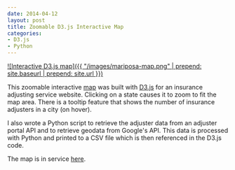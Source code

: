 ```yaml
---
date: 2014-04-12
layout: post
title: Zoomable D3.js Interactive Map
categories:
- D3.js
- Python
---
```


[![Interactive D3.js map]({{ "/images/mariposa-map.png" | prepend: site.baseurl | prepend: site.url }})](http://janmilosh.github.io/adjuster-map/)

This zoomable interactive [map](http://janmilosh.github.io/adjuster-map/) was built with [D3.js](http://d3js.org/) for an insurance adjusting service website. Clicking on a state causes it to zoom to fit the map area. There is a tooltip feature that shows the number of insurance adjusters in a city (on hover).

I also wrote a Python script to retrieve the adjuster data from an adjuster portal API and to retrieve geodata from Google's API. This data is processed with Python and printed to a CSV file which is then referenced in the D3.js code.

The map is in service [here](http://www.mariposaltd.com/index.php?/services/coverage).
